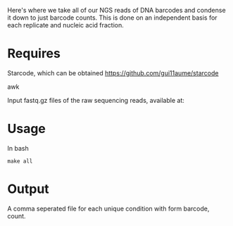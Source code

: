 Here's where we take all of our NGS reads of DNA barcodes and condense it down to just barcode counts. This is done on an independent basis for each replicate and nucleic acid fraction.

# Requires
Starcode, which can be obtained https://github.com/gui11aume/starcode

awk

Input fastq.gz files of the raw sequencing reads, available at:
# Usage

In bash 
```
make all
```

# Output
A comma seperated file for each unique condition with form barcode, count.
